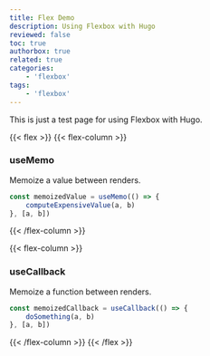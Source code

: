 ```yaml
---
title: Flex Demo
description: Using Flexbox with Hugo
reviewed: false
toc: true
authorbox: true
related: true
categories:
    - 'flexbox'
tags:
    - 'flexbox'
---
```


This is just a test page for using Flexbox with Hugo.

<!--more-->

{{< flex >}}
{{< flex-column >}}

### useMemo

Memoize a value between renders.

```js
const memoizedValue = useMemo(() => {
    computeExpensiveValue(a, b)
}, [a, b])
```

{{< /flex-column >}}

{{< flex-column >}}

### useCallback

Memoize a function between renders.

```js
const memoizedCallback = useCallback(() => {
    doSomething(a, b)
}, [a, b])
```

{{< /flex-column >}}
{{< /flex >}}
